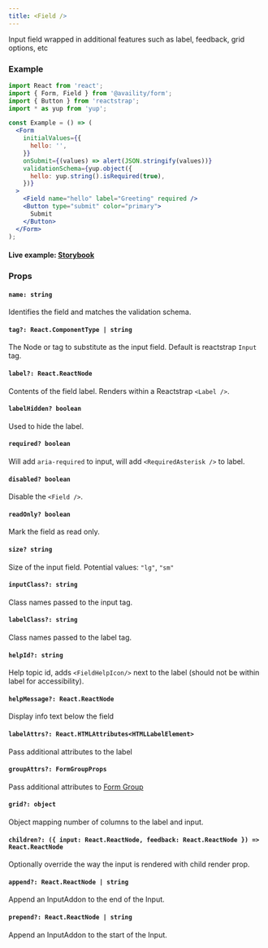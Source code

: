 ```yaml
---
title: <Field />
---
```


Input field wrapped in additional features such as label, feedback, grid options, etc

### Example

```jsx
import React from 'react';
import { Form, Field } from '@availity/form';
import { Button } from 'reactstrap';
import * as yup from 'yup';

const Example = () => (
  <Form
    initialValues={{
      hello: '',
    }}
    onSubmit={(values) => alert(JSON.stringify(values))}
    validationSchema={yup.object({
      hello: yup.string().isRequired(true),
    })}
  >
    <Field name="hello" label="Greeting" required />
    <Button type="submit" color="primary">
      Submit
    </Button>
  </Form>
);
```

#### Live example: [Storybook](https://availity.github.io/availity-react/storybook/?path=/docs/form-components-form-field--docs)

### Props

#### `name: string`

Identifies the field and matches the validation schema.

#### `tag?: React.ComponentType | string`

The Node or tag to substitute as the input field. Default is reactstrap `Input` tag.

#### `label?: React.ReactNode`

Contents of the field label. Renders within a Reactstrap `<Label />`.

#### `labelHidden? boolean`

Used to hide the label.

#### `required? boolean`

Will add `aria-required` to input, will add `<RequiredAsterisk />` to label.

#### `disabled? boolean`

Disable the `<Field />`.

#### `readOnly? boolean`

Mark the field as read only.

#### `size? string`

Size of the input field. Potential values: `"lg"`, `"sm"`

#### `inputClass?: string`

Class names passed to the input tag.

#### `labelClass?: string`

Class names passed to the label tag.

#### `helpId?: string`

Help topic id, adds `<FieldHelpIcon/>` next to the label (should not be within label for accessibility).

#### `helpMessage?: React.ReactNode`

Display info text below the field

#### `labelAttrs?: React.HTMLAttributes<HTMLLabelElement>`

Pass additional attributes to the label

#### `groupAttrs?: FormGroupProps`

Pass additional attributes to [Form Group](/form/components/form-group/#props)

#### `grid?: object`

Object mapping number of columns to the label and input.

#### `children?: ({ input: React.ReactNode, feedback: React.ReactNode }) => React.ReactNode`

Optionally override the way the input is rendered with child render prop.

#### `append?: React.ReactNode | string`

Append an InputAddon to the end of the Input.

#### `prepend?: React.ReactNode | string`

Append an InputAddon to the start of the Input.
